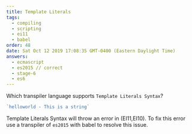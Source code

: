 ```yaml
---
title: Template Literals
tags:
  - compiling
  - scripting
  - ei11 
  - babel
order: 48
date: Sat Oct 12 2019 17:08:35 GMT-0400 (Eastern Daylight Time)
answers: 
  - ecmascript 
  - es2015 // correct
  - stage-6
  - es6
---
```


Which transpiler language supports `Template Literals Syntax`?

```javascript
`helloworld - This is a string`
```

<!-- explanation -->

Template Literals Syntax will throw an error in (EI11,EI10). To fix this error use a transpiler of `es2015` with babel to resolve this issue. 
